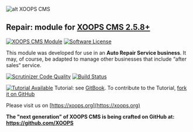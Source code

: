 ![alt XOOPS CMS](https://xoops.org/images/logoXoops4GithubRepository.png)
## Repair: module for [XOOPS CMS 2.5.8+](https://xoops.org)
[![XOOPS CMS Module](https://img.shields.io/badge/XOOPS%20CMS-Module-blue.svg)](https://xoops.org)
[![Software License](https://img.shields.io/badge/license-GPL-brightgreen.svg?style=flat)](LICENSE)

This module was developed for use in an **Auto Repair Service business**. It may, of course, be adapted to manage other businesses that include “after sales“ service.
 
[![Scrutinizer Code Quality](https://scrutinizer-ci.com/g/mambax7/repairshop/badges/quality-score.png)](https://scrutinizer-ci.com/g/mambax7/repairshop/)
[![Build Status](https://scrutinizer-ci.com/g/mambax7/repairshop/badges/build.png)](https://scrutinizer-ci.com/g/mambax7/repairshop/)

[![Tutorial Available](https://xoops.org/images/tutorial-available-blue.svg)](https://mambax7.gitbooks.io/xoops-repair-shop-module-tutorial/content/) Tutorial: see [GitBook](https://mambax7.gitbooks.io/xoops-repair-shop-module-tutorial/content/). 
To contribute to the Tutorial, [fork it on GitHub](https://github.com/XoopsDocs/repair-shop-tutorial)

Please visit us on  [https://xoops.org](https://xoops.org)

**The "next generation" of XOOPS CMS is being crafted on GitHub at: https://github.com/XOOPS**
